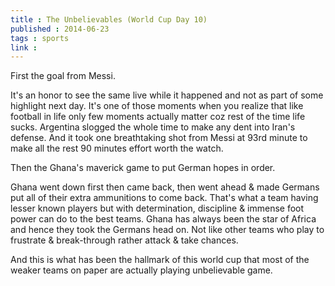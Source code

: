 ```yaml
---
title : The Unbelievables (World Cup Day 10)
published : 2014-06-23
tags : sports
link : 
---
```


First the goal from Messi.

It's an honor to see the same live while it happened and not as part of some highlight next day. It's one of those moments when you realize that like football in life only few moments actually matter coz rest of the time life sucks. Argentina slogged the whole time to make any dent into Iran's defense. And it took one breathtaking shot from Messi at 93rd minute to make all the rest 90 minutes effort worth the watch.

Then the Ghana's maverick game to put German hopes in order.

Ghana went down first then came back, then went ahead & made Germans put all of their extra ammunitions to come back. That's what a team having lesser known players but with determination, discipline & immense foot power can do to the best teams. Ghana has always been the star of Africa and hence they took the Germans head on. Not like other teams who play to frustrate & break-through rather attack & take chances.

And this is what has been the hallmark of this world cup that most of the weaker teams on paper are actually playing unbelievable game.